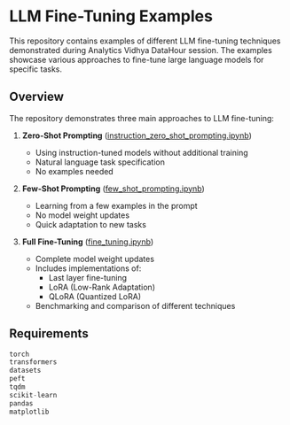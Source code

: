 # LLM Fine-Tuning Examples

This repository contains examples of different LLM fine-tuning techniques demonstrated during Analytics Vidhya DataHour session. The examples showcase various approaches to fine-tune large language models for specific tasks.

## Overview


The repository demonstrates three main approaches to LLM fine-tuning:

1. **Zero-Shot Prompting** ([instruction_zero_shot_prompting.ipynb](instruction_zero_shot_prompting.ipynb))
   - Using instruction-tuned models without additional training
   - Natural language task specification
   - No examples needed

2. **Few-Shot Prompting** ([few_shot_prompting.ipynb](few_shot_prompting.ipynb))
   - Learning from a few examples in the prompt
   - No model weight updates
   - Quick adaptation to new tasks

3. **Full Fine-Tuning** ([fine_tuning.ipynb](fine_tuning.ipynb))
   - Complete model weight updates
   - Includes implementations of:
     - Last layer fine-tuning
     - LoRA (Low-Rank Adaptation)
     - QLoRA (Quantized LoRA)
   - Benchmarking and comparison of different techniques

## Requirements

```python
torch
transformers
datasets
peft
tqdm
scikit-learn
pandas
matplotlib